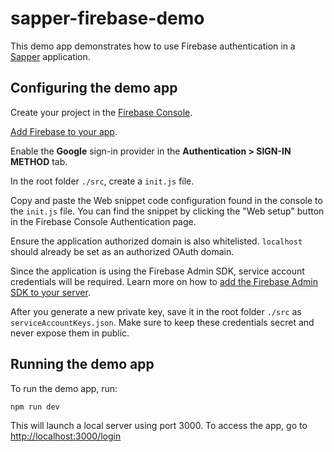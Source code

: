 # sapper-firebase-demo

This demo app demonstrates how to use Firebase authentication in a [Sapper](https://sapper.svelte.dev/) application.

## Configuring the demo app

Create your project in the [Firebase
Console](https://console.firebase.google.com).

[Add Firebase to your app](https://firebase.google.com/docs/web/setup).

Enable the **Google** sign-in provider in the
**Authentication > SIGN-IN METHOD** tab.

In the root folder `./src`, create a `init.js` file.

Copy and paste the Web snippet code configuration found in the console to the `init.js` file.
You can find the snippet by clicking the "Web setup" button in the Firebase Console
Authentication page.

Ensure the application authorized domain is also whitelisted. `localhost` should already be set
as an authorized OAuth domain.

Since the application is using the Firebase Admin SDK, service account credentials will be
required. Learn more on how to [add the Firebase Admin SDK to your
server](https://firebase.google.com/docs/admin/setup).

After you generate a new private key, save it in the root folder `./src` as
`serviceAccountKeys.json`.
Make sure to keep these credentials secret and never expose them in public.

## Running the demo app

To run the demo app, run:
```bash
npm run dev
```

This will launch a local server using port 3000.
To access the app, go to [http://localhost:3000/login](http://localhost:3000/login)
